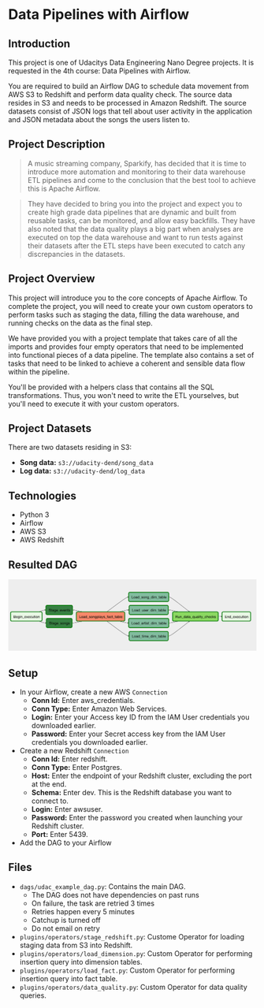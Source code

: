 # Data Pipelines with Airflow

## Introduction
This project is one of Udacitys Data Engineering Nano Degree projects. It is requested in the 4th course: Data Pipelines with Airflow.

You are required to build an Airflow DAG to schedule data movement from AWS S3 to Redshift and perform data quality check. The source data resides in S3 and needs to be processed in Amazon Redshift. The source datasets consist of JSON logs that tell about user activity in the application and JSON metadata about the songs the users listen to.

## Project Description
>A music streaming company, Sparkify, has decided that it is time to introduce more automation and monitoring to their data warehouse ETL pipelines and come to the conclusion that the best tool to achieve this is Apache Airflow.

>They have decided to bring you into the project and expect you to create high grade data pipelines that are dynamic and built from reusable tasks, can be monitored, and allow easy backfills. They have also noted that the data quality plays a big part when analyses are executed on top the data warehouse and want to run tests against their datasets after the ETL steps have been executed to catch any discrepancies in the datasets.

## Project Overview
This project will introduce you to the core concepts of Apache Airflow. To complete the project, you will need to create your own custom operators to perform tasks such as staging the data, filling the data warehouse, and running checks on the data as the final step.

We have provided you with a project template that takes care of all the imports and provides four empty operators that need to be implemented into functional pieces of a data pipeline. The template also contains a set of tasks that need to be linked to achieve a coherent and sensible data flow within the pipeline.

You'll be provided with a helpers class that contains all the SQL transformations. Thus, you won't need to write the ETL yourselves, but you'll need to execute it with your custom operators.

## Project Datasets
There are two datasets residing in S3:

- **Song data:** `s3://udacity-dend/song_data`
- **Log data:** `s3://udacity-dend/log_data`

## Technologies
- Python 3
- Airflow
- AWS S3
- AWS Redshift

## Resulted DAG
![Resulted DAG](res_dag.png)

## Setup
- In your Airflow, create a new AWS `Connection` 
  - **Conn Id:** Enter aws_credentials.
  - **Conn Type:** Enter Amazon Web Services.
  - **Login:** Enter your Access key ID from the IAM User credentials you downloaded earlier.
  - **Password:** Enter your Secret access key from the IAM User credentials you downloaded earlier.
- Create a new Redshift `Connection`
  - **Conn Id:** Enter redshift.
  - **Conn Type:** Enter Postgres.
  - **Host:** Enter the endpoint of your Redshift cluster, excluding the port at the end.
  - **Schema:** Enter dev. This is the Redshift database you want to connect to.
  - **Login:** Enter awsuser.
  - **Password:** Enter the password you created when launching your Redshift cluster.
  - **Port:** Enter 5439.
- Add the DAG to your Airflow

## Files
- `dags/udac_example_dag.py`: Contains the main DAG.
  - The DAG does not have dependencies on past runs
  - On failure, the task are retried 3 times
  - Retries happen every 5 minutes
  - Catchup is turned off
  - Do not email on retry
- `plugins/operators/stage_redshift.py`: Custome Operator for loading staging data from S3 into Redshift.
- `plugins/operators/load_dimension.py`: Custom Operator for performing insertion query into dimension tables.
- `plugins/operators/load_fact.py`: Custom Operator for performing insertion query into fact table.
- `plugins/operators/data_quality.py`: Custom Operator for data quality queries.

